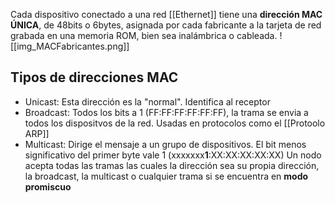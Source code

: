 Cada dispositivo conectado a una red [[Ethernet]] tiene una **dirección MAC ÚNICA**, de 48bits o 6bytes, asignada por cada fabricante a la tarjeta de red grabada en una memoria ROM, bien sea inalámbrica o cableada.
![[img_MACFabricantes.png]]

## Tipos de direcciones MAC
- Unicast: Esta dirección es la "normal". Identifica al receptor
- Broadcast: Todos los bits a 1 (FF:FF:FF:FF:FF:FF), la trama se envia a todos los dispositvos de la red. Usadas en protocolos como el [[Protoolo ARP]]
- Multicast: Dirige el mensaje a un grupo de dispositivos. El bit menos significativo del primer byte vale 1 (xxxxxxx**1**:XX:XX:XX:XX:XX)
Un nodo acepta todas las tramas las cuales la dirección sea su propia dirección, la broadcast, la multicast o cualquier trama si se encuentra en **modo promiscuo**